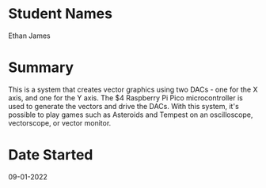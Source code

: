# Student Names 
Ethan James

# Summary
This is a system that creates vector graphics using two DACs - one for the X axis, and one for the Y axis. The $4 Raspberry Pi Pico microcontroller is used to generate the vectors and drive the DACs. With this system, it's possible to play games such as Asteroids and Tempest on an oscilloscope, vectorscope, or vector monitor.

# Date Started
09-01-2022